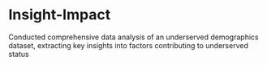 # Insight-Impact
Conducted comprehensive data analysis of an underserved demographics dataset, extracting key insights into factors contributing to underserved status
